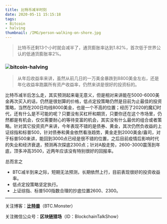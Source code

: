 ```yaml
---
title: 比特币减半时刻
date: 2020-05-11 15:15:18
tags: 
- Bitcoin
- halving
thumbnail: /IMG/person-walking-on-shore.jpg
---
```


>比特币还剩13个小时就会减半了，通货膨胀率达到1.82%，首次低于世界公认的低通货膨胀率2%。

### ![bitcoin-halving](/IMG/bitcoin-halving.jpg)

> 从年后收益率来讲，虽然从前几日的一万美金暴跌到8800美金左右，还是年化收益率跑赢所有资产收益率，仍然来讲是很好的投资标的。

比特币减半后怎么走，其实预测起来毫无意义，但是相对来讲能在5000-6000美金再次买入的话，仍然是很划算的价格，低点定投策略仍然是目前为止最佳的投资策略，当然在200日均线8000美金，也是一个不高的位置；经历了2020的魔幻时代，还有什么是不可能的呢？只要没有买杠杆和期货，只要你还在这个市场里，仍然都是有机会，仅仅需要耐心的等待变富的机会，其实没有什么最优的组合或者策略。针对其它投资资产来讲，今年表现不错的是债券、黄金，其次仍然负收益的上证综指和标普500，针对债券和黄金依然看涨趋势，黄金走到2000美金/盎司，对于标普500来讲，能回到3000点已经是很不错的位置，之后目前疫情后影响时代的失业和经济衰退，预测再次探底2300点；针对A股走势，2600-3000震荡到年底，顶多冲高3500，近两年应该没有特别很好的回报率。

总而言之
- BTC减半到来之际，短期无法预测，长期依然上行，目前表现很好的投资收益率。
- 低点定投策略坚定执行。
- 上证综指、标普500指数合理的抄底位置2600、2300。

------

关注博客：**[比特兽](https://btc.monster)**（BTC.Monster）

关注微信公众号：**区块链猎场**（ID：BlockchainTalkShow）